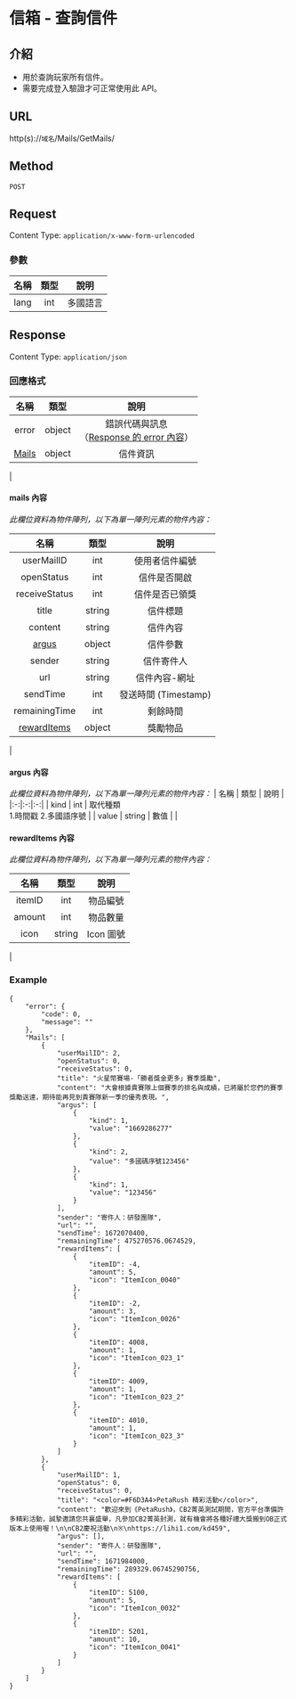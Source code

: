 # 信箱 - 查詢信件

## 介紹

- 用於查詢玩家所有信件。
- 需要完成登入驗證才可正常使用此 API。

## URL

http(s)://`域名`/Mails/GetMails/

## Method

`POST`

## Request

Content Type: `application/x-www-form-urlencoded`

### 參數
| 名稱 | 類型 | 說明 |
|:-:|:-:|:-:|
| lang | int | 多國語言 |
## Response

Content Type: `application/json`

### 回應格式

| 名稱 | 類型 | 說明 |
|:-:|:-:|:-:|
| error | object | 錯誤代碼與訊息<br>（[Response 的 error 內容](../response.md#error)） |
| [Mails](#mails) | object | 信件資訊 |
|

#### <span id="mails">mails 內容</span>
_此欄位資料為物件陣列，以下為單一陣列元素的物件內容：_

| 名稱 | 類型 | 說明 |
|:-:|:-:|:-:|
| userMailID | int | 使用者信件編號 |
| openStatus | int | 信件是否開啟 |
| receiveStatus | int |信件是否已領獎 |
| title | string | 信件標題 |
| content | string | 信件內容 |
| [argus](#argus) | object | 信件參數 |
| sender | string | 信件寄件人 |
| url | string | 信件內容-網址 |
| sendTime | int | 發送時間 (Timestamp) |
| remainingTime | int | 剩餘時間 |
| [rewardItems](#rewardItems) | object| 獎勵物品|
|

#### <span id="argus">argus 內容</span>
_此欄位資料為物件陣列，以下為單一陣列元素的物件內容：_
| 名稱 | 類型 | 說明 |
|:-:|:-:|:-:|
| kind | int | 取代種類<br>1.時間戳 2.多國語序號 |
| value | string | 數值 |
|

#### <span id="rewardItems">rewardItems 內容</span>

_此欄位資料為物件陣列，以下為單一陣列元素的物件內容：_

| 名稱 | 類型 | 說明 |
|:-:|:-:|:-:|
| itemID | int | 物品編號 |
| amount | int | 物品數量 |
| icon | string | Icon 圖號 |
|


### Example
	{
		"error": {
			"code": 0,
			"message": ""
		},
		"Mails": [
			{
				"userMailID": 2,
				"openStatus": 0,
				"receiveStatus": 0,
				"title": "火星幣賽場-「勝者獎金更多」賽季獎勵",
				"content": "大會根據貴賽隊上個賽季的排名與成績，已將屬於您們的賽季獎勵送達，期待能再見到貴賽隊新一季的優秀表現。",
				"argus": [
					{
						"kind": 1,
						"value": "1669286277"
					},
					{
						"kind": 2,
						"value": "多國碼序號123456"
					},
					{
						"kind": 1,
						"value": "123456"
					}
				],
				"sender": "寄件人：研發團隊",
				"url": "",
				"sendTime": 1672070400,
				"remainingTime": 475270576.0674529,
				"rewardItems": [
					{
						"itemID": -4,
						"amount": 5,
						"icon": "ItemIcon_0040"
					},
					{
						"itemID": -2,
						"amount": 3,
						"icon": "ItemIcon_0026"
					},
					{
						"itemID": 4008,
						"amount": 1,
						"icon": "ItemIcon_023_1"
					},
					{
						"itemID": 4009,
						"amount": 1,
						"icon": "ItemIcon_023_2"
					},
					{
						"itemID": 4010,
						"amount": 1,
						"icon": "ItemIcon_023_3"
					}
				]
			},
			{
				"userMailID": 1,
				"openStatus": 0,
				"receiveStatus": 0,
				"title": "<color=#F6D3A4>PetaRush 精彩活動</color>",
				"content": "歡迎來到《PetaRush》，CB2菁英測試期間，官方平台準備許多精彩活動，誠摯邀請您共襄盛舉，凡參加CB2菁英封測，就有機會將各種好禮大獎搬到OB正式版本上使用喔！\n\nCB2慶祝活動\n※\nhttps://lihi1.com/kd459",
				"argus": [],
				"sender": "寄件人：研發團隊",
				"url": "",
				"sendTime": 1671984000,
				"remainingTime": 289329.06745290756,
				"rewardItems": [
					{
						"itemID": 5100,
						"amount": 5,
						"icon": "ItemIcon_0032"
					},
					{
						"itemID": 5201,
						"amount": 10,
						"icon": "ItemIcon_0041"
					}
				]
			}
		]
	}